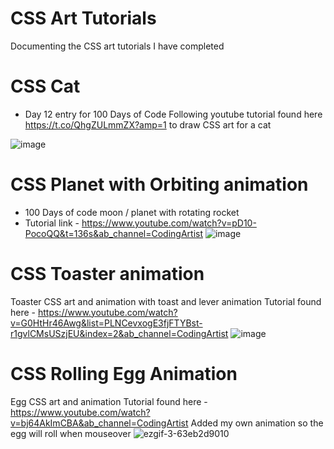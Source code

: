 # CSS Art Tutorials
Documenting the CSS art tutorials I have completed 

# CSS Cat 
- Day 12 entry for 100 Days of Code
Following youtube tutorial found here https://t.co/QhgZULmmZX?amp=1 to draw CSS art for a cat 

![image](https://user-images.githubusercontent.com/10060480/128420135-efb8c60d-3e21-445a-b759-850d3b5137ae.png)

# CSS Planet with Orbiting animation 
- 100 Days of code moon / planet with rotating rocket 
- Tutorial link - https://www.youtube.com/watch?v=pD10-PocoQQ&t=136s&ab_channel=CodingArtist
![image](https://user-images.githubusercontent.com/10060480/128420234-1aca8396-d4be-47cb-9c63-1add67bf453d.png)

# CSS Toaster animation 
Toaster CSS art and animation with toast and lever animation 
Tutorial found here - https://www.youtube.com/watch?v=G0HtHr46Awg&list=PLNCevxogE3fjFTYBst-r1gvlCMsUSzjEU&index=2&ab_channel=CodingArtist
![image](https://user-images.githubusercontent.com/10060480/128420467-534384cf-a221-4976-9384-fa3662e149f9.png)

# CSS Rolling Egg Animation 
Egg CSS art and animation
Tutorial found here - https://www.youtube.com/watch?v=bj64AkImCBA&ab_channel=CodingArtist
Added my own animation so the egg will roll when mouseover 
![ezgif-3-63eb2d9010](https://user-images.githubusercontent.com/10060480/152435708-2004c024-f088-412e-a70f-f926bfaed5ad.gif)




